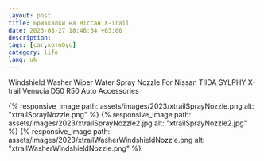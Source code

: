 ```yaml
---
layout: post
title: Бризкалки на Ніссан X-Trail
date: 2023-08-27 18:46:34 +03:00
description: 
tags: [car,котобус]
category: life
lang: uk
---
```


Windshield Washer Wiper Water Spray Nozzle For Nissan TIIDA SYLPHY X-trail Venucia D50 R50 Auto Accessories

{% responsive_image path: assets/images/2023/xtrailSprayNozzle.png alt: "xtrailSprayNozzle.png" %}
{% responsive_image path: assets/images/2023/xtrailSprayNozzle2.jpg alt: "xtrailSprayNozzle2.jpg" %}
{% responsive_image path: assets/images/2023/xtrailWasherWindshieldNozzle.png alt: "xtrailWasherWindshieldNozzle.png" %}
